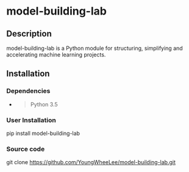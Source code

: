# model-building-lab

## Description
model-building-lab is a Python module for structuring, simplifying and accelerating machine learning projects.

## Installation
### Dependencies
- > Python 3.5
### User Installation
pip install model-building-lab

### Source code
git clone https://github.com/YoungWheeLee/model-building-lab.git

